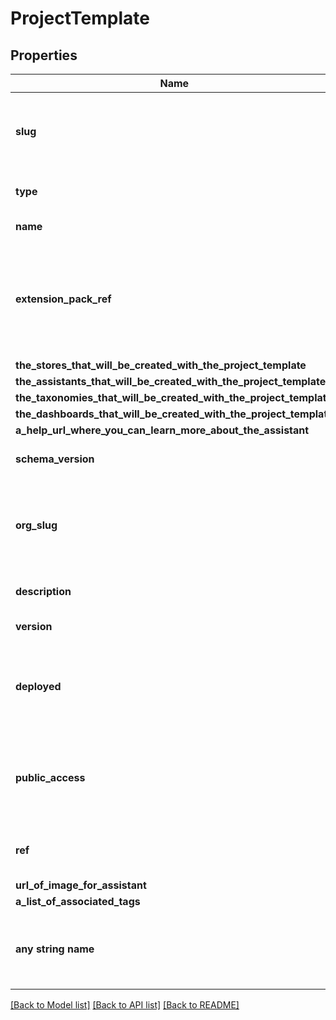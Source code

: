 # ProjectTemplate


## Properties
Name | Type | Description | Notes
------------ | ------------- | ------------- | -------------
**slug** | **str** | The slug used when referencing this metadata object | 
**type** | **str** | The type of metadata object | 
**name** | **str** | The name of the object | 
**extension_pack_ref** | **str** | The reference to the extension pack (if the metadata object was created by an extension pack) | [optional] 
**the_stores_that_will_be_created_with_the_project_template** | [**[ProjectStore]**](ProjectStore.md) |  | [optional] 
**the_assistants_that_will_be_created_with_the_project_template** | [**[ProjectAssistant]**](ProjectAssistant.md) |  | [optional] 
**the_taxonomies_that_will_be_created_with_the_project_template** | [**[ProjectTaxonomy]**](ProjectTaxonomy.md) |  | [optional] 
**the_dashboards_that_will_be_created_with_the_project_template** | [**[ProjectDashboard]**](ProjectDashboard.md) |  | [optional] 
**a_help_url_where_you_can_learn_more_about_the_assistant** | **str** |  | [optional] 
**schema_version** | **int** | The version of the schema | [optional] 
**org_slug** | **str** | The slug of the organization that owns this metadata object | [optional] 
**description** | **str** | The description of the object | [optional] 
**version** | **str** | The version of the object | [optional] 
**deployed** | **datetime** | The date/time the object was deployed into this Kodexa instance | [optional] 
**public_access** | **bool** | Is the metadata object publicly accessible by other organizations | [optional] 
**ref** | **str** | The reference to the metadata object | [optional] 
**url_of_image_for_assistant** | **str** |  | [optional] 
**a_list_of_associated_tags** | [**[MetadataTag]**](MetadataTag.md) |  | [optional] 
**any string name** | **bool, date, datetime, dict, float, int, list, str, none_type** | any string name can be used but the value must be the correct type | [optional]

[[Back to Model list]](../README.md#documentation-for-models) [[Back to API list]](../README.md#documentation-for-api-endpoints) [[Back to README]](../README.md)


